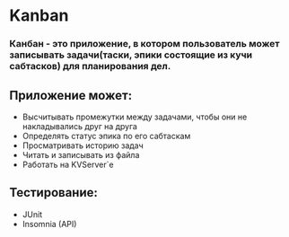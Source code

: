 # Kanban
### Канбан - это приложение, в котором пользователь может записывать задачи(таски, эпики состоящие из кучи сабтасков) для планирования дел.

## Приложение может:
* Высчитывать промежутки между задачами, чтобы они не накладывались друг на друга
* Определять статус эпика по его сабтаскам
* Просматривать историю задач
* Читать и записывать из файла
* Работать на KVServer`е

## Тестирование:
* JUnit
* Insomnia (API)
